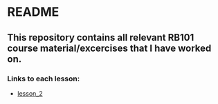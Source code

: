 # README #

## This repository contains all relevant RB101 course material/excercises that I have worked on.

### Links to each lesson:
- [lesson_2](https://github.com/aj-clarke/RB101/tree/main/lesson_2)